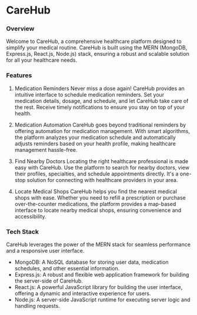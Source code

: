 # CareHub 
### Overview
  
Welcome to CareHub, a comprehensive healthcare platform designed to simplify your medical routine. CareHub is built using the MERN (MongoDB, Express.js, React.js, Node.js) stack, ensuring a robust and scalable solution for all your healthcare needs.

### Features
1. Medication Reminders
Never miss a dose again! CareHub provides an intuitive interface to schedule medication reminders. Set your medication details, dosage, and schedule, and let CareHub take care of the rest. Receive timely notifications to ensure you stay on top of your health.

2. Medication Automation
CareHub goes beyond traditional reminders by offering automation for medication management. With smart algorithms, the platform analyzes your medication schedule and automatically adjusts reminders based on your health profile, making healthcare management hassle-free.

3. Find Nearby Doctors
Locating the right healthcare professional is made easy with CareHub. Use the platform to search for nearby doctors, view their profiles, specialties, and schedule appointments directly. It's a one-stop solution for connecting with healthcare providers in your area.

4. Locate Medical Shops
CareHub helps you find the nearest medical shops with ease. Whether you need to refill a prescription or purchase over-the-counter medications, the platform provides a map-based interface to locate nearby medical shops, ensuring convenience and accessibility.

### Tech Stack
CareHub leverages the power of the MERN stack for seamless performance and a responsive user interface.

- MongoDB: A NoSQL database for storing user data, medication schedules, and other essential information.
- Express.js: A robust and flexible web application framework for building the server-side of CareHub.
- React.js: A powerful JavaScript library for building the user interface, offering a dynamic and interactive experience for users.
- Node.js: A server-side JavaScript runtime for executing server logic and handling requests.
